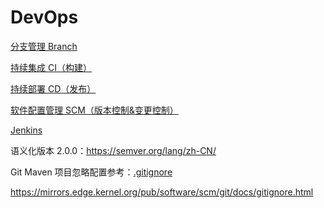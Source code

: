 # DevOps

[分支管理 Branch](Branch.md)

[持续集成 CI（构建）](CI.md)

[持续部署 CD（发布）](CD.md)

[软件配置管理 SCM（版本控制&变更控制）](SCM.md)

[Jenkins](jenkins/README.md)

语义化版本 2.0.0：https://semver.org/lang/zh-CN/

Git Maven 项目忽略配置参考：[.gitignore](../.gitignore)

https://mirrors.edge.kernel.org/pub/software/scm/git/docs/gitignore.html